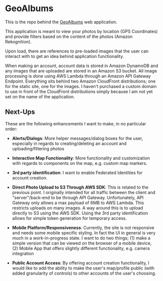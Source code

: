 # GeoAlbums

This is the repo behind the [GeoAlbums](https://d2cndobv2blzcj.cloudfront.net/) web application.

This application is meant to view your photos by location (GPS Coordinates) and provide filters based on the content of the photos (Amazon Rekognition).

Upon load, there are references to pre-loaded images that the user can interact with to get an idea behind application functionality.

When making an account, account data is stored in Amazon DynamoDB and any images that are uploaded are stored in an Amazon S3 bucket. All image processing is done using AWS Lambda through an Amazon API Gateway Endpoint. Everything sits behind two Amazon CloudFront distributions; one for the static site, one for the images. I haven't purchased a custom domain to use in front of the CloudFront distributions simply because I am not yet set on the name of the application.

## Next-Ups

These are the following enhancements I want to make, in no particular order:

- **Alerts/Dialogs**: More helper messages/dialog boxes for the user, especially in regards to creating/deleting an account and uploading/filtering photos

- **Interactive Map Functionality**: More functionality and customization with regards to components on the map, e.g. custom map markers.

- **3rd party identification**: I want to enable Federated Identities for account creation.

- **Direct Photo Upload to S3 Through AWS SDK**: This is related to the previous point. I originally intended for all traffic between the client and "server"/back-end to be through API Gateway. Unfortunately, API Gateway only allows a max payload of 6MB to AWS Lambda. This restricts uploads on many images. A way around this is to upload directly to S3 using the AWS SDK. Using the 3rd party identification allows for simple token generation for temporary access.

- **Mobile Platform/Responsiveness**: Currently, the site is not responsive and needs some mobile specific styling. In fact the UI in general is very much in a work-in-progress state. I want to do two things; (1) make a simple version that can be viewed on the browser of a mobile device, (2) Mobile App that offers slightly different functionality, e.g. camera integration

- **Public Account Access**: By offering account creation functionality, I would like to add the ability to make the user's map/profile public (with added granularity of controls) to other accounts of the user's choosing.
